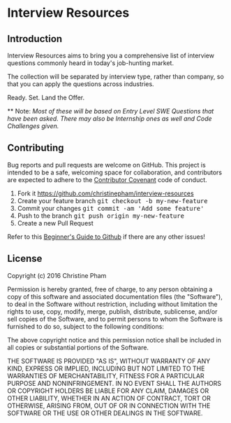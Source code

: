 # Interview Resources

## Introduction

Interview Resources aims to bring you a comprehensive list of interview questions commonly heard in today's job-hunting market.

The collection will be separated by interview type, rather than company, so that you can apply the questions across industries.

Ready. Set. Land the Offer.

** Note: *Most of these will be based on Entry Level SWE Questions that have been asked. There may also be Internship ones as well and Code Challenges given.*

## Contributing

Bug reports and pull requests are welcome on GitHub. This project is intended to be a safe, welcoming space for collaboration, and contributors are expected to adhere to the [Contributor Covenant](http://contributor-covenant.org/) code of conduct.

1. Fork it https://github.com/christinepham/interview-resources
2. Create your feature branch <tt>git checkout -b my-new-feature</tt>
3. Commit your changes <tt>git commit -am 'Add some feature'</tt>
4. Push to the branch <tt>git push origin my-new-feature</tt>
5. Create a new Pull Request

Refer to this [Beginner's Guide to Github](https://akrabat.com/the-beginners-guide-to-contributing-to-a-github-project/) if there are any other issues!

## License

Copyright (c) 2016 Christine Pham

Permission is hereby granted, free of charge, to any person obtaining
a copy of this software and associated documentation files (the
"Software"), to deal in the Software without restriction, including
without limitation the rights to use, copy, modify, merge, publish,
distribute, sublicense, and/or sell copies of the Software, and to
permit persons to whom the Software is furnished to do so, subject to
the following conditions:

The above copyright notice and this permission notice shall be
included in all copies or substantial portions of the Software.

THE SOFTWARE IS PROVIDED "AS IS", WITHOUT WARRANTY OF ANY KIND,
EXPRESS OR IMPLIED, INCLUDING BUT NOT LIMITED TO THE WARRANTIES OF
MERCHANTABILITY, FITNESS FOR A PARTICULAR PURPOSE AND
NONINFRINGEMENT. IN NO EVENT SHALL THE AUTHORS OR COPYRIGHT HOLDERS BE
LIABLE FOR ANY CLAIM, DAMAGES OR OTHER LIABILITY, WHETHER IN AN ACTION
OF CONTRACT, TORT OR OTHERWISE, ARISING FROM, OUT OF OR IN CONNECTION
WITH THE SOFTWARE OR THE USE OR OTHER DEALINGS IN THE SOFTWARE.
